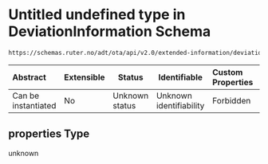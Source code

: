 # Untitled undefined type in DeviationInformation Schema

```txt
https://schemas.ruter.no/adt/ota/api/v2.0/extended-information/deviation-information.json#/properties
```




| Abstract            | Extensible | Status         | Identifiable            | Custom Properties | Additional Properties | Access Restrictions | Defined In                                                                                                          |
| :------------------ | ---------- | -------------- | ----------------------- | :---------------- | --------------------- | ------------------- | ------------------------------------------------------------------------------------------------------------------- |
| Can be instantiated | No         | Unknown status | Unknown identifiability | Forbidden         | Allowed               | none                | [deviation-information.json\*](../../schema/extended-information/deviation-information.json "open original schema") |

## properties Type

unknown

